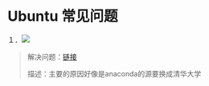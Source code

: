 # Ubuntu 常见问题

１．![](/home/gavin/NoteBook/pictures/DeepinScreenshot_select-area_20190320170019.png)

> 解决问题：[链接](http://www.lqkweb.com/blog.php?id=1)
>
> 描述：主要的原因好像是anaconda的源要换成清华大学

